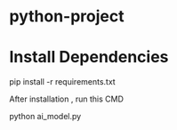 # python-project

# Install Dependencies

pip install -r requirements.txt

After installation , run this CMD

python ai_model.py
